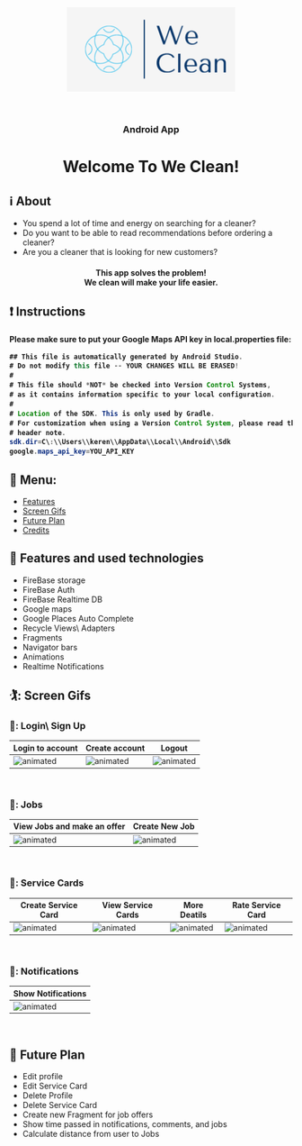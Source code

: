 <p align="center"><img src="app/src/main/res/drawable/ic_logo.png" height="150" width="300"></p>
<br/>
<h3 align="center">Android App</h3>
<h1 align="center">Welcome To We Clean!</h1>


## :information_source: About 
- You spend a lot of time and energy on searching for a cleaner?
- Do you want to be able to read recommendations before ordering a cleaner? 
- Are you a cleaner that is looking for new customers?
<h4 align="center">This app solves the problem!</br>
We clean will make your life easier. 
</h4> 

## :exclamation: Instructions 
<h4>Please make sure to put your Google Maps API key in local.properties file:
 </br>
 
```Java
## This file is automatically generated by Android Studio.
# Do not modify this file -- YOUR CHANGES WILL BE ERASED!
#
# This file should *NOT* be checked into Version Control Systems,
# as it contains information specific to your local configuration.
#
# Location of the SDK. This is only used by Gradle.
# For customization when using a Version Control System, please read the
# header note.
sdk.dir=C\:\\Users\\keren\\AppData\\Local\\Android\\Sdk
google.maps_api_key=YOU_API_KEY
```
  
</h4> 
  
## :link: Menu:

- [Features](https://github.com/kerenrachev/WeClean/blob/master/README.md#space_invader-features)</br>
- [Screen Gifs](https://github.com/kerenrachev/WeClean/blob/master/README.md#iphone-screen-gifs)</br>
- [Future Plan](https://github.com/kerenrachev/WeClean/blob/master/README.md#pencil-future-plan)</br>
- [Credits](https://github.com/kerenrachev/WeClean/blob/master/README.md#pray-credits)</br>


## :space_invader: Features and used technologies
- FireBase storage
- FireBase Auth
- FireBase Realtime DB
- Google maps
- Google Places Auto Complete
- Recycle Views\ Adapters
- Fragments
- Navigator bars
- Animations
- Realtime Notifications

## 🏌️: Screen Gifs

### 📲: Login\ Sign Up
|Login to account|Create account|Logout|
|--|--|--|
|<img src="https://media.giphy.com/media/NwaYMQdhULhU7BCc2A/giphy.gif" alt="animated"/>|<img src="https://media.giphy.com/media/tCIQSofpyNMwA5swNf/giphy.gif" alt="animated"/>|<img src="https://media.giphy.com/media/4B0tR1Skn7JHW1Ir4W/giphy.gif" alt="animated"/>|

</br>

### 👔: Jobs

|View Jobs and make an offer|Create New Job|
|--|--|
|<img src="https://media.giphy.com/media/JS7mhYEFoRnbB7jWAZ/giphy.gif" alt="animated"/>|<img src="https://media.giphy.com/media/ON3Blh5pjz37Fv3K63/giphy.gif" alt="animated"/>|

</br>

### 📇: Service Cards

|Create Service Card|View Service Cards|More Deatils|Rate Service Card|
|--|--|--|--|
|<img src="https://media.giphy.com/media/XVPoUNEsqmtDgX7ebV/giphy.gif" alt="animated"/>|<img src="https://media.giphy.com/media/3KttrfQb9tfbuqnIdg/giphy.gif" alt="animated"/>|<img src="https://media.giphy.com/media/69xbRl38qMYWRkKJEZ/giphy.gif" alt="animated"/>|<img src="https://media.giphy.com/media/ddaFKn22Z7c2BhSSRc/giphy.gif" alt="animated"/>|

</br>

### 🔔: Notifications
|Show Notifications|
|--|
|<img src="https://media.giphy.com/media/2aupQURcCNADCKN9zw/giphy.gif" alt="animated"/>|

</br>



## :pencil: Future Plan 
- Edit profile
- Edit Service Card
- Delete Profile
- Delete Service Card
- Create new Fragment for job offers
- Show time passed in notifications, comments, and jobs
- Calculate distance from user to Jobs




